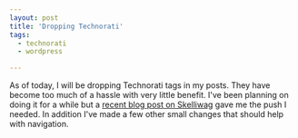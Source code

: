 ```yaml
---
layout: post
title: 'Dropping Technorati'
tags:
  - technorati
  - wordpress

---
```


As of today, I will be dropping Technorati tags in my posts. They have become too much of a hassle with very little benefit. I've been planning on doing it for a while but a <a href="http://www.skelliewag.org/50-tips-to-unclutter-your-blog-44.htm">recent blog post on Skelliwag</a> gave me the push I needed. In addition I've made a few other small changes that should help with navigation.
